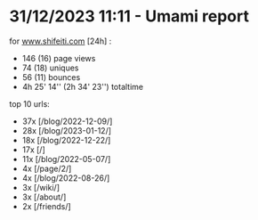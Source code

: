 # 31/12/2023 11:11 - Umami report
for www.shifeiti.com [24h] :

 - 146 (16) page views
 - 74 (18) uniques
 - 56 (11) bounces
 - 4h 25' 14'' (2h 34' 23'') totaltime


top 10 urls:
 - 37x [/blog/2022-12-09/]
 - 28x [/blog/2023-01-12/]
 - 18x [/blog/2022-12-22/]
 - 17x [/]
 - 11x [/blog/2022-05-07/]
 - 4x [/page/2/]
 - 4x [/blog/2022-08-26/]
 - 3x [/wiki/]
 - 3x [/about/]
 - 2x [/friends/]


